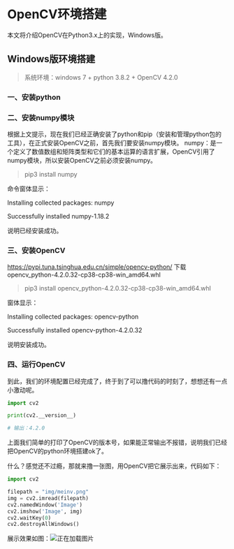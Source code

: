 # OpenCV环境搭建 #

本文将介绍OpenCV在Python3.x上的实现，Windows版。

## Windows版环境搭建 ##

> 系统环境：windows 7 + python 3.8.2 + OpenCV 4.2.0


### 一、安装python ###



### 二、安装numpy模块 ###

根据上文提示，现在我们已经正确安装了python和pip（安装和管理python包的工具），在正式安装OpenCV之前，首先我们要安装numpy模块。
numpy：是一个定义了数值数组和矩阵类型和它们的基本运算的语言扩展，OpenCV引用了numpy模块，所以安装OpenCV之前必须安装numpy。

> pip3 install numpy

命令窗体显示：

Installing collected packages: numpy

Successfully installed numpy-1.18.2

说明已经安装成功。


### 三、安装OpenCV ###

https://pypi.tuna.tsinghua.edu.cn/simple/opencv-python/ 下载opencv_python-4.2.0.32-cp38-cp38-win_amd64.whl

> pip3 install opencv_python-4.2.0.32-cp38-cp38-win_amd64.whl

窗体显示：

Installing collected packages: opencv-python

Successfully installed opencv-python-4.2.0.32

说明安装成功。

### 四、运行OpenCV ###
到此，我们的环境配置已经完成了，终于到了可以撸代码的时刻了，想想还有一点小激动呢。


``` python
import cv2

print(cv2.__version__)

# 输出：4.2.0
```
上面我们简单的打印了OpenCV的版本号，如果能正常输出不报错，说明我们已经把OpenCV的python环境搭建ok了。

什么？感觉还不过瘾，那就来撸一张图，用OpenCV把它展示出来，代码如下：
``` python
import cv2

filepath = "img/meinv.png"
img = cv2.imread(filepath)
cv2.namedWindow('Image')
cv2.imshow('Image', img)
cv2.waitKey(0)
cv2.destroyAllWindows()
```

展示效果如图：![正在加载图片](https://raw.githubusercontent.com/vipstone/opencvLab/master/res/show-meinv.png)
